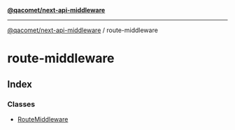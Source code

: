 [**@qacomet/next-api-middleware**](../README.md)

***

[@qacomet/next-api-middleware](../modules.md) / route-middleware

# route-middleware

## Index

### Classes

- [RouteMiddleware](classes/RouteMiddleware.md)
